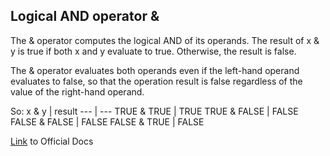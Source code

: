 ## Logical AND operator &

The & operator computes the logical AND of its operands. The result of x & y is true if both x and y evaluate to true. Otherwise, the result is false.

The & operator evaluates both operands even if the left-hand operand evaluates to false, so that the operation result is false regardless of the value of the right-hand operand.

So:
x & y | result
--- | --- 
TRUE & TRUE | TRUE
TRUE & FALSE | FALSE
FALSE & FALSE | FALSE
FALSE & TRUE | FALSE

[Link](https://docs.microsoft.com/en-us/dotnet/csharp/language-reference/operators/boolean-logical-operators) to Official Docs
  
